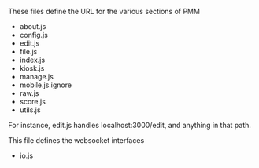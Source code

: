 These files define the URL for the various sections of PMM  
  * about.js  
  * config.js  
  * edit.js  
  * file.js  
  * index.js  
  * kiosk.js  
  * manage.js  
  * mobile.js.ignore  
  * raw.js  
  * score.js  
  * utils.js  

For instance, edit.js handles localhost:3000/edit, and anything in that path.

This file defines the websocket interfaces  
  * io.js  
